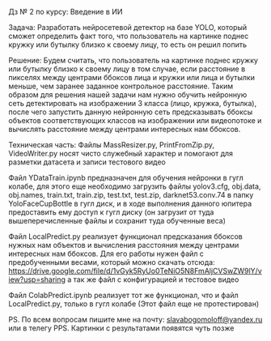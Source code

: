 Дз № 2 по курсу: Введение в ИИ

Задача: Разработать нейросетевой детектор на базе YOLO, который сможет определить факт того, что пользователь на картинке поднес кружку или бутылку близко к своему лицу, то есть он решил попить

Решение: Будем считать, что пользователь на картинке поднес кружку или бутылку близко к своему лицу в том случае, если расстояние в пикселях между центрами ббоксов лица и кружки или лица и бутылки меньше, чем заранее заданное контрольное расстояние. 
Таким образом для решения нашей задачи нам нужно обучить нейронную сеть детектировать на изображении 3 класса (лицо, кружка, бутылка), после чего запустить данную нейронную сеть предсказывать ббоксы объектов соответствующих классов на изображении или видеопотоке и вычислять расстояние между центрами интересных нам ббоксов.

Техническая часть:
Файлы MassResizer.py, PrintFromZip.py, VideoWriter.py носят чисто служебный характер и помогают для разметки датасета и записи тестового видео 

Файл YDataTrain.ipynb предназначен для обучения нейронки в гугл колабе, для этого еще необходимо загрузить файлы yolov3.cfg, obj.data, obj.names, train.txt, train.zip, test.txt, test.zip, darknet53.conv.74 в папку YoloFaceCupBottle в гугл диск, и в ходе выполнения данного юпитера предоставить ему доступ к гугл диску (он загрузит от туда вышеперечисленные файлы и сохранит туда обученные веса)

Файл LocalPredict.py реализует функционал предсказания ббоксов нужных нам объектов и вычисления расстояния между центрами интересных нам ббоксов. Для его работы нужен файл с предобученными весами, который можно скачать отсюда: https://drive.google.com/file/d/1vGyk5RyUo0TeNiO5N8FmAljCVSwZW9lY/view?usp=sharing а так же файл с конфигурацией и тестовое видео

Файл ColabPredict.ipynb реализует тот же функционал, что и файл LocalPredict.py, только в гугл колабе (Этот файл еще не протестирован)

PS. По всем вопросам пишите мне на почту: slavabogomoloff@yandex.ru или в телегу
PPS. Картинки с результатами появятся чуть позже
